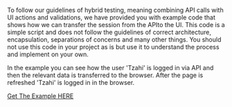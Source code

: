 To follow our guidelines of hybrid testing, meaning combining API calls with UI actions and validations, we have provided you with example code that shows how we can transfer the session from the APIto the UI.
This code is a simple script and does not follow the guidelines of correct architecture, encapsulation, separations of concerns and many other things.
You should not use this code in your project as is but use it to understand the process and implement on your own.

In the example you can see how the user 'Tzahi' is logged in via API and then the relevant data is transferred to the browser.
After the page is refreshed 'Tzahi' is logged in in the browser.


[Get The Example HERE](https://tractorfast-politicjames.codio.io/.guides/projectRamilevyTest.zip)
